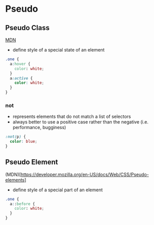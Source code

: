 # Pseudo

## Pseudo Class

[MDN](https://developer.mozilla.org/en-US/docs/Web/CSS/Pseudo-classes)

- define style of a special state of an element

```css
.one {
  a:hover {
    color: white;
  }
  a:active {
    color: white;
  }
}
```

### not

- represents elements that do not match a list of selectors
- always better to use a positive case rather than the negative (i.e. performance, bugginess)

```css
:not(p) {
  color: blue;
}
```

## Pseudo Element

(MDN)[https://developer.mozilla.org/en-US/docs/Web/CSS/Pseudo-elements]

- define style of a special part of an element

```css
.one {
  a::before {
    color: white;
  }
}
```

